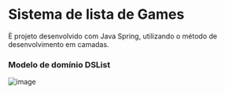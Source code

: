 # Sistema de lista de Games
È projeto desenvolvido com Java Spring, utilizando o método de desenvolvimento em camadas.

### Modelo de domínio DSList

![image](https://github.com/user-attachments/assets/e8bee6b8-bfd5-4563-870b-2763bfe7527b)


